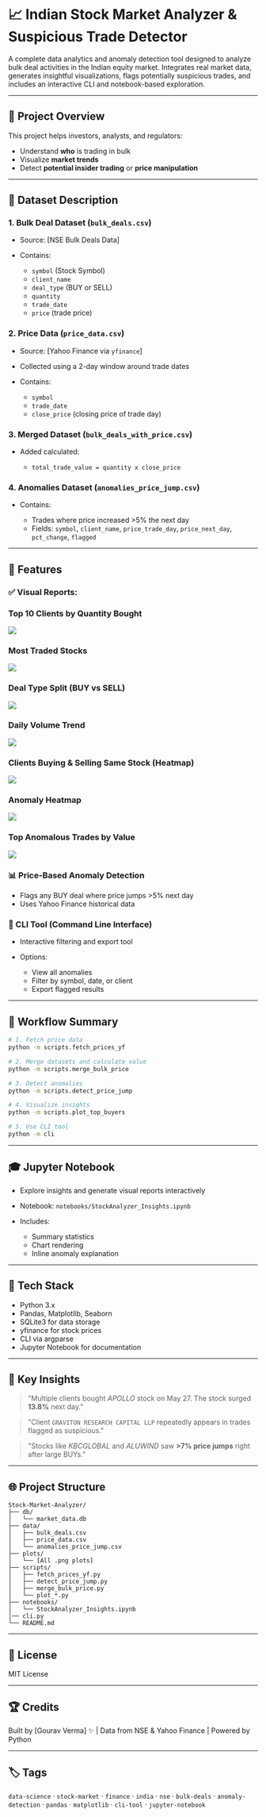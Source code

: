# 📈 Indian Stock Market Analyzer & Suspicious Trade Detector

A complete data analytics and anomaly detection tool designed to analyze bulk deal activities in the Indian equity market. Integrates real market data, generates insightful visualizations, flags potentially suspicious trades, and includes an interactive CLI and notebook-based exploration.

---

## 📅 Project Overview

This project helps investors, analysts, and regulators:

- Understand **who** is trading in bulk
- Visualize **market trends**
- Detect **potential insider trading** or **price manipulation**

---

## 📁 Dataset Description

### 1. Bulk Deal Dataset (`bulk_deals.csv`)

- Source: \[NSE Bulk Deals Data]
- Contains:

  - `symbol` (Stock Symbol)
  - `client_name`
  - `deal_type` (BUY or SELL)
  - `quantity`
  - `trade_date`
  - `price` (trade price)

### 2. Price Data (`price_data.csv`)

- Source: \[Yahoo Finance via `yfinance`]
- Collected using a 2-day window around trade dates
- Contains:

  - `symbol`
  - `trade_date`
  - `close_price` (closing price of trade day)

### 3. Merged Dataset (`bulk_deals_with_price.csv`)

- Added calculated:

  - `total_trade_value = quantity x close_price`

### 4. Anomalies Dataset (`anomalies_price_jump.csv`)

- Contains:

  - Trades where price increased >5% the next day
  - Fields: `symbol`, `client_name`, `price_trade_day`, `price_next_day`, `pct_change`, `flagged`

---

## 🎯 Features

### ✅ Visual Reports:

### Top 10 Clients by Quantity Bought

![](plots\top_buyers.png)

### Most Traded Stocks

![](plots\top_traded_stocks.png)

### Deal Type Split (BUY vs SELL)

![](plots\buy_sell_pie.png)

### Daily Volume Trend

![](plots\daily_volume_trend.png)

### Clients Buying & Selling Same Stock (Heatmap)

![](plots\clients_buysell_heatmap.png)

### Anomaly Heatmap

![](plots\anomaly_heatmap.png)

### Top Anomalous Trades by Value

![](plots\top_anomalous_buys.png)

### 📊 Price-Based Anomaly Detection

- Flags any BUY deal where price jumps >5% next day
- Uses Yahoo Finance historical data

### 🔹 CLI Tool (Command Line Interface)

- Interactive filtering and export tool
- Options:

  - View all anomalies
  - Filter by symbol, date, or client
  - Export flagged results

---

## 📆 Workflow Summary

```bash
# 1. Fetch price data
python -m scripts.fetch_prices_yf

# 2. Merge datasets and calculate value
python -m scripts.merge_bulk_price

# 3. Detect anomalies
python -m scripts.detect_price_jump

# 4. Visualize insights
python -m scripts.plot_top_buyers

# 5. Use CLI tool
python -m cli
```

---

## 🎓 Jupyter Notebook

- Explore insights and generate visual reports interactively
- Notebook: `notebooks/StockAnalyzer_Insights.ipynb`
- Includes:

  - Summary statistics
  - Chart rendering
  - Inline anomaly explanation

---

## 🔧 Tech Stack

- Python 3.x
- Pandas, Matplotlib, Seaborn
- SQLite3 for data storage
- yfinance for stock prices
- CLI via argparse
- Jupyter Notebook for documentation

---

## 🌟 Key Insights

> "Multiple clients bought _APOLLO_ stock on May 27. The stock surged **13.8%** next day."

> "Client `GRAVITON RESEARCH CAPITAL LLP` repeatedly appears in trades flagged as suspicious."

> "Stocks like _KBCGLOBAL_ and _ALUWIND_ saw **>7% price jumps** right after large BUYs."

---

## 🌐 Project Structure

```
Stock-Market-Analyzer/
├── db/
│   └── market_data.db
├── data/
│   ├── bulk_deals.csv
│   ├── price_data.csv
│   └── anomalies_price_jump.csv
├── plots/
│   └── [All .png plots]
├── scripts/
│   ├── fetch_prices_yf.py
│   ├── detect_price_jump.py
│   ├── merge_bulk_price.py
│   └── plot_*.py
├── notebooks/
│   └── StockAnalyzer_Insights.ipynb
│── cli.py
└── README.md
```

---

## 💼 License

MIT License

---

## 🏆 Credits

Built by \[Gourav Verma] ✨ | Data from NSE & Yahoo Finance | Powered by Python

---

## 🏷️ Tags

`data-science` · `stock-market` · `finance` · `india` · `nse` · `bulk-deals` · `anomaly-detection` · `pandas` · `matplotlib` · `cli-tool` · `jupyter-notebook`
